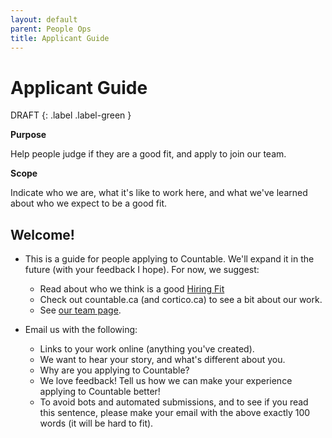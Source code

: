 ```yaml
---
layout: default
parent: People Ops
title: Applicant Guide
---
```


# Applicant Guide

DRAFT
{: .label .label-green }

**Purpose**

Help people judge if they are a good fit, and apply to join our team.

**Scope**

Indicate who we are, what it's like to work here, and what we've learned
about who we expect to be a good fit.

## Welcome\!

  - This is a guide for people applying to Countable. We'll expand it in
    the future (with your feedback I hope). For now, we suggest:
    
      - Read about who we think is a good [Hiring Fit](HIRING_FIT.md)
      - Check out countable.ca (and cortico.ca) to see a bit about our
        work.
      - See [our team page](https://countable.ca/careers). 

  - Email us with the following:
    
      - Links to your work online (anything you've created).
      - We want to hear your story, and what's different about you.
      - Why are you applying to Countable?
      - We love feedback! Tell us how we can make your experience
        applying to Countable better!
      - To avoid bots and automated submissions, and to see if you read
        this sentence, please make your email with the above exactly 100
        words (it will be hard to fit).

